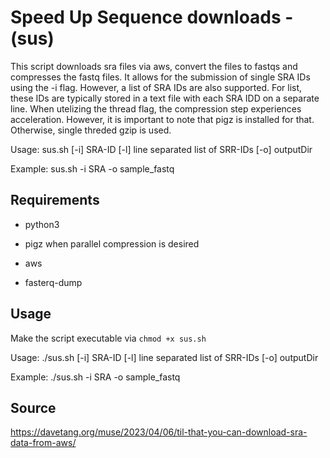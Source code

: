 # Speed Up Sequence downloads - (sus)

This script downloads sra files via aws, convert the files to fastqs and 
compresses the fastq files. It allows for the submission of single SRA IDs 
using the -i flag. However, a list of SRA IDs are also supported. For list,
these IDs are typically stored in a text file with each SRA IDD on a
separate line. When utelizing the thread flag, the compression step 
experiences acceleration. However, it is important to note that pigz is 
installed for that. Otherwise, single threded gzip is used. 

Usage: sus.sh [-i] SRA-ID [-l] line separated list of SRR-IDs [-o] outputDir
    
Example: sus.sh -i SRA -o sample_fastq

## Requirements

- python3

- pigz when parallel compression is desired

- aws

- fasterq-dump

## Usage

Make the script executable via `chmod +x sus.sh`

Usage: ./sus.sh [-i] SRA-ID [-l] line separated list of SRR-IDs [-o] outputDir
    
Example: ./sus.sh -i SRA -o sample_fastq


## Source

https://davetang.org/muse/2023/04/06/til-that-you-can-download-sra-data-from-aws/

